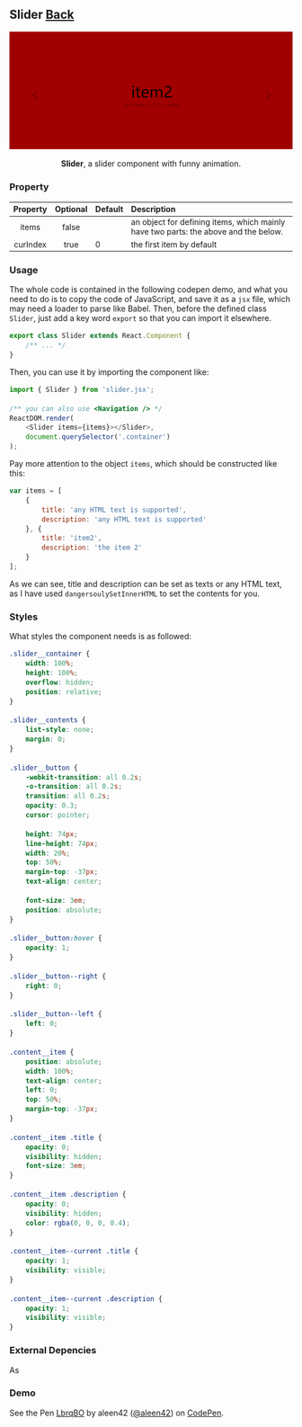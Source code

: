 ## Slider [Back](./../react.md)

<p align="center">
    <img src="./preview.png" alt="slider" title="slider" />
</p>

<p align="center">
<strong>Slider</strong>, a slider component with funny animation.
</p>

### Property

Property|Optional|Default|Description
:------:|:-----:|:----------|:------
items|false||an object for defining items, which mainly have two parts: the above and the below.
curIndex|true|0|the first item by default



### Usage

The whole code is contained in the following codepen demo, and what you need to do is to copy the code of JavaScript, and save it as a `jsx` file, which may need a loader to parse like Babel. Then, before the defined class `Slider`, just add a key word `export` so that you can import it elsewhere.

```js
export class Slider extends React.Component {
    /** ... */
}
```

Then, you can use it by importing the component like:

```js
import { Slider } from 'slider.jsx';

/** you can also use <Navigation /> */
ReactDOM.render(
    <Slider items={items}></Slider>,
    document.querySelector('.container')
);
```

Pay more attention to the object `items`, which should be constructed like this:

```js
var items = [
    {
        title: 'any HTML text is supported',
        description: 'any HTML text is supported'
    }, {
        title: 'item2',
        description: 'the item 2'
    }
];
```

As we can see, title and description can be set as texts or any HTML text, as I have used `dangersoulySetInnerHTML` to set the contents for you.

### Styles

What styles the component needs is as followed:

```css
.slider__container {
	width: 100%;
	height: 100%;
	overflow: hidden;
	position: relative;
}

.slider__contents {
	list-style: none;
	margin: 0;
}

.slider__button {
	-webkit-transition: all 0.2s;
	-o-transition: all 0.2s;
	transition: all 0.2s;
	opacity: 0.3;
	cursor: pointer;

	height: 74px;
	line-height: 74px;
	width: 20%;
	top: 50%;
	margin-top: -37px;
	text-align: center;

	font-size: 3em;
	position: absolute;
}

.slider__button:hover {
	opacity: 1;
}

.slider__button--right {
	right: 0;
}

.slider__button--left {
	left: 0;
}

.content__item {
	position: absolute;
	width: 100%;
	text-align: center;
	left: 0;
	top: 50%;
	margin-top: -37px;
}

.content__item .title {
	opacity: 0;
	visibility: hidden;
	font-size: 3em;
}

.content__item .description {
	opacity: 0;
	visibility: hidden;
	color: rgba(0, 0, 0, 0.4);
}

.content__item--current .title {
	opacity: 1;
	visibility: visible; 
}

.content__item--current .description {
	opacity: 1;
	visibility: visible; 
}
```

### External Depencies

As 

### Demo

<p>
<p data-height="300" data-theme-id="21735" data-slug-hash="LbrqBO" data-default-tab="result" data-user="aleen42" data-embed-version="2" data-pen-title="LbrqBO" class="codepen">See the Pen <a href="http://codepen.io/aleen42/pen/LbrqBO/">LbrqBO</a> by aleen42 (<a href="http://codepen.io/aleen42">@aleen42</a>) on <a href="http://codepen.io">CodePen</a>.</p>
<script async src="https://production-assets.codepen.io/assets/embed/ei.js"></script>
</p>
